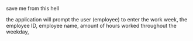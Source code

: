 save me from this hell

the application will prompt the user (employee) to enter the work week, the employee ID, employee name, amount of hours worked throughout the weekday, 